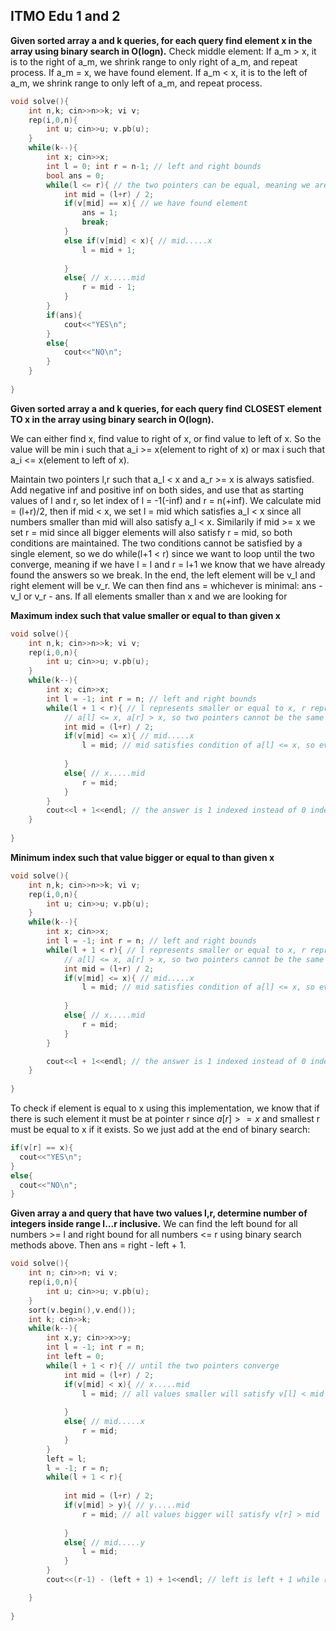 ## ITMO Edu 1 and 2
**Given sorted array a and k queries, for each query find element x in the array using binary search in O(logn).**
Check middle element:
If a_m > x, it is to the right of a_m, we shrink range to only right of a_m, and repeat process. 
If a_m = x, we have found element.
If a_m < x, it is to the left of a_m, we shrink range to only left of a_m, and repeat process.
```cpp
void solve(){
    int n,k; cin>>n>>k; vi v;
	rep(i,0,n){
        int u; cin>>u; v.pb(u);
    }
    while(k--){
        int x; cin>>x;
        int l = 0; int r = n-1; // left and right bounds
        bool ans = 0;
        while(l <= r){ // the two pointers can be equal, meaning we are picking that element
            int mid = (l+r) / 2;
            if(v[mid] == x){ // we have found element
                ans = 1;
                break;
            }
            else if(v[mid] < x){ // mid.....x
                l = mid + 1;
                
            }
            else{ // x.....mid
                r = mid - 1;
            }
        }
        if(ans){
            cout<<"YES\n";
        }
        else{
            cout<<"NO\n";
        }
    }
    
}
```
**Given sorted array a and k queries, for each query find CLOSEST element TO x in the array using binary search in O(logn).**

We can either find x, find value to right of x, or find value to left of x. So the value will be min i such that a_i >= x(element to right of x) or max i such that a_i <= x(element to left of x).

Maintain two pointers l,r such that a_l < x and a_r >= x is always satisfied. Add negative inf and positive inf on both sides, and use that as starting values of l and r, so let index of l = -1(-inf) and r = n(+inf).
We calculate mid = (l+r)/2, then if mid < x, we set l = mid which satisfies a_l < x since all numbers smaller than mid will also satisfy a_l < x. Similarily if mid >= x we set r = mid since all bigger elements will also satisfy r = mid, so both conditions are maintained.
The two conditions cannot be satisfied by a single element, so we do while(l+1 < r) since we want to loop until the two converge, meaning if we have l = l and r = l+1 we know that we have already found the answers so we break. In the end, the left element will be v_l and right element will be v_r. We can then find ans = whichever is minimal: ans - v_l or v_r - ans.
If all elements smaller than x and we are looking for 

**Maximum index such that value smaller or equal to than given x**
```cpp
void solve(){
    int n,k; cin>>n>>k; vi v;
	rep(i,0,n){
        int u; cin>>u; v.pb(u);
    }
    while(k--){
        int x; cin>>x;
        int l = -1; int r = n; // left and right bounds 
        while(l + 1 < r){ // l represents smaller or equal to x, r represent bigger than x
            // a[l] <= x, a[r] > x, so two pointers cannot be the same
            int mid = (l+r) / 2;
            if(v[mid] <= x){ // mid.....x
                l = mid; // mid satisfies condition of a[l] <= x, so everything smaller will also satisfy
                
            }
            else{ // x.....mid
                r = mid;
            }
        }
        cout<<l + 1<<endl; // the answer is 1 indexed instead of 0 indexed
    }
    
}

```

**Minimum index such that value bigger or equal to than given x**
```cpp
void solve(){
    int n,k; cin>>n>>k; vi v;
	rep(i,0,n){
        int u; cin>>u; v.pb(u);
    }
    while(k--){
        int x; cin>>x;
        int l = -1; int r = n; // left and right bounds 
        while(l + 1 < r){ // l represents smaller or equal to x, r represent bigger than x
            // a[l] <= x, a[r] > x, so two pointers cannot be the same
            int mid = (l+r) / 2;
            if(v[mid] <= x){ // mid.....x
                l = mid; // mid satisfies condition of a[l] <= x, so everything smaller will also satisfy
                
            }
            else{ // x.....mid
                r = mid;
            }
        }

        cout<<l + 1<<endl; // the answer is 1 indexed instead of 0 indexed
    }
    
}

```

To check if element is equal to x using this implementation, we know that if there is such element it must be at pointer r since $a[r] >= x$ and smallest r must be equal to x if it exists. So we just add at the end of binary search:
```cpp
if(v[r] == x){
  cout<<"YES\n";
}
else{
  cout<<"NO\n";
}
```

**Given array a and query that have two values l,r, determine number of integers inside range l...r inclusive.**
We can find the left bound for all numbers >= l and right bound for all numbers <= r using binary search methods above. Then ans = right - left + 1.
```cpp
void solve(){
    int n; cin>>n; vi v;
	rep(i,0,n){
        int u; cin>>u; v.pb(u);
    }
    sort(v.begin(),v.end());
    int k; cin>>k;
    while(k--){
        int x,y; cin>>x>>y;
        int l = -1; int r = n; 
        int left = 0;
        while(l + 1 < r){ // until the two pointers converge
            int mid = (l+r) / 2;
            if(v[mid] < x){ // x.....mid
                l = mid; // all values smaller will satisfy v[l] < mid
                
            }
            else{ // mid.....x
                r = mid;
            }
        }
        left = l;
        l = -1; r = n;
        while(l + 1 < r){ 
 
            int mid = (l+r) / 2;
            if(v[mid] > y){ // y.....mid
                r = mid; // all values bigger will satisfy v[r] > mid
                
            }
            else{ // mid.....y
                l = mid;
            }
        }
        cout<<(r-1) - (left + 1) + 1<<endl; // left is left + 1 while right is r - 1

    }
    
}
```

